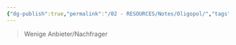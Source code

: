 ```yaml
---
{"dg-publish":true,"permalink":"/02 - RESOURCES/Notes/Oligopol/","tags":["BWL"],"noteIcon":"","updated":"2025-03-17T09:48:04.000+01:00"}
---
```


>Wenige Anbieter/Nachfrager